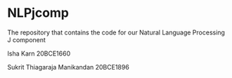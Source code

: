 # NLPjcomp
The repository that contains the code for our Natural Language Processing J component

Isha Karn 20BCE1660

Sukrit Thiagaraja Manikandan 20BCE1896
